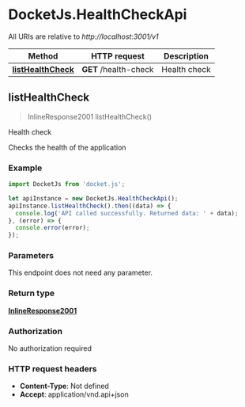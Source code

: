 # DocketJs.HealthCheckApi

All URIs are relative to *http://localhost:3001/v1*

Method | HTTP request | Description
------------- | ------------- | -------------
[**listHealthCheck**](HealthCheckApi.md#listHealthCheck) | **GET** /health-check | Health check



## listHealthCheck

> InlineResponse2001 listHealthCheck()

Health check

Checks the health of the application

### Example

```javascript
import DocketJs from 'docket.js';

let apiInstance = new DocketJs.HealthCheckApi();
apiInstance.listHealthCheck().then((data) => {
  console.log('API called successfully. Returned data: ' + data);
}, (error) => {
  console.error(error);
});

```

### Parameters

This endpoint does not need any parameter.

### Return type

[**InlineResponse2001**](InlineResponse2001.md)

### Authorization

No authorization required

### HTTP request headers

- **Content-Type**: Not defined
- **Accept**: application/vnd.api+json

